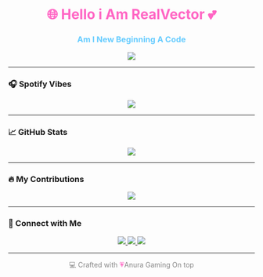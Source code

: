 <h1 align="center" style="color:#FF66C4">🌐 Hello i Am RealVector 💕</h1>
<h3 align="center" style="color:#66CCFF">Am I New Beginning A Code</h3>

<p align="center">
  <img src="https://readme-typing-svg.herokuapp.com?font=Fira+Code&size=24&pause=1000&color=FF66C4&center=true&vCenter=true&width=435&lines=Syrax+Hub+Free+mium+Script+Joins+Right+Now+!" />
</p>

---

### 🎧 Spotify Vibes

<p align="center">
  <img src="https://spotify-github-profile.vercel.app/api/view?uid=31lhs4s2u6akzu4likhmw5wuavwy&cover_image=true&theme=novatorem&bar_color=66ccff&bar_color_cover=false" />
</p>

---

### 📈 GitHub Stats

<p align="center">
  <img src="https://github-readme-stats.vercel.app/api?username=anura123&show_icons=true&theme=tokyonight&title_color=FF66C4&icon_color=66CCFF&text_color=ffffff&bg_color=0d1117" />
</p>

---

### 🔥 My Contributions

<p align="center">
  <img src="https://streak-stats.demolab.com?user=anura123&theme=tokyonight&hide_border=true&ring=FF66C4&fire=66CCFF&currStreakLabel=ffffff" />
</p>

---

### 📲 Connect with Me

<p align="center">
  <a href="https://discord.com/users/1208596199603445801" target="_blank">
    <img src="https://img.shields.io/badge/Discord-FF66C4?style=for-the-badge&logo=discord&logoColor=white" />
  </a>
  <a href="https://www.youtube.com/@Anura-gaming-real" target="_blank">
    <img src="https://img.shields.io/badge/Youtube-66CCFF?style=for-the-badge&logo=youtube&logoColor=white" />
  </a>
  <a href="https://www.tiktok.com/@anurav2.0?_t=ZS-8xF6WiL1Kzf&_r=1" target="_blank">
    <img src="https://img.shields.io/badge/TikTok-FF66C4?style=for-the-badge&logo=tiktok&logoColor=white" />
  </a>
</p>

---

<p align="center" style="color:#888">
  💻 Crafted with <span style="color:#FF66C4">💗</span>Anura Gaming On top</strong>
</p>
